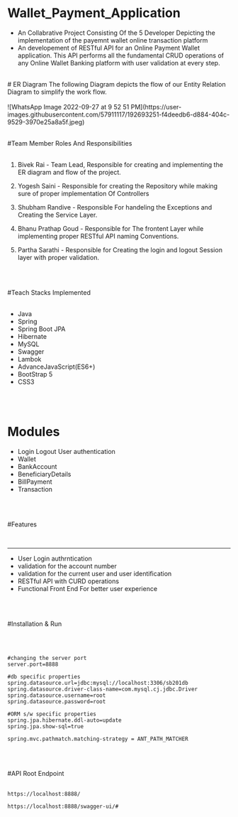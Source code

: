 # Wallet_Payment_Application

- An Collabrative Project Consisting Of the 5 Developer Depicting the implementation of the payemnt wallet online transaction platform
- An developement of RESTful API for an Online Payment Wallet application. This API performs all the fundamental CRUD operations of any Online Wallet Banking platform with user validation at every step.
<br>
# ER Diagram
The following Diagram depicts the flow of our Entity Relation Diagram to simplify the work flow.
<br>
<br>
![WhatsApp Image 2022-09-27 at 9 52 51 PM](https://user-images.githubusercontent.com/57911117/192693251-f4deedb6-d884-404c-9529-3970e25a8a5f.jpeg)

<br>
<br>

#Team Member Roles And Responsibilities
<br>
<br>

1) Bivek Rai - Team Lead, Responsible for creating and implementing the ER diagram and flow of the project.

2) Yogesh Saini - Responsible for creating the Repository while making sure of proper implementation Of Controllers

3) Shubham Randive - Responsible For handeling the Exceptions and Creating the Service Layer.

4) Bhanu Prathap Goud - Responsible for The frontent Layer while implementing proper RESTful API naming Conventions.

5) Partha Sarathi - Responsible for Creating the login and logout Session layer with proper validation.

<br>
<br>

#Teach Stacks Implemented
<br>
<br>
- Java
- Spring
- Spring Boot JPA
- Hibernate
- MySQL
- Swagger
- Lambok
- AdvanceJavaScript(ES6+)
- BootStrap 5
- CSS3

<br>
<br>



# Modules

- Login Logout User authentication
- Wallet
- BankAccount
- BeneficiaryDetails
- BillPayment
- Transaction

<br>
<br>

#Features

<br>
<hr>

- User Login authrntication
- validation for the account number
- validation for the current user and user identification
- RESTful API with CURD operations
- Functional Front End For better user experience

<br>
<br>

#Installation & Run

<br>
<br>

```
#changing the server port
server.port=8888

#db specific properties
spring.datasource.url=jdbc:mysql://localhost:3306/sb201db
spring.datasource.driver-class-name=com.mysql.cj.jdbc.Driver
spring.datasource.username=root
spring.datasource.password=root

#ORM s/w specific properties
spring.jpa.hibernate.ddl-auto=update
spring.jpa.show-sql=true

spring.mvc.pathmatch.matching-strategy = ANT_PATH_MATCHER

```

<br>
<br>

#API Root Endpoint
<br>
<br>
```
https://localhost:8888/
```

```
https://localhost:8888/swagger-ui/#
```
<br>
<br>

